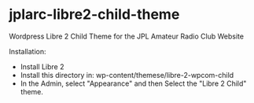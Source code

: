 # jplarc-libre2-child-theme
Wordpress Libre 2 Child Theme for the JPL Amateur Radio Club Website

Installation:
  * Install Libre 2
  * Install this directory in:  wp-content/themese/libre-2-wpcom-child
  * In the Admin, select "Appearance" and then Select the "Libre 2 Child" theme.
